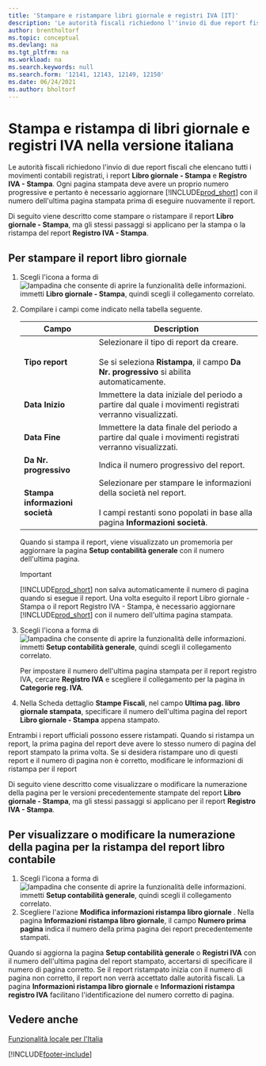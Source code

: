 ```yaml
---
title: 'Stampare e ristampare libri giornale e registri IVA [IT]'
description: 'Le autorità fiscali richiedono l''invio di due report fiscali che elencano tutti i movimenti contabili registrati, i report Libro giornale - Stampa e Registro IVA - Stampa.'
author: brentholtorf
ms.topic: conceptual
ms.devlang: na
ms.tgt_pltfrm: na
ms.workload: na
ms.search.keywords: null
ms.search.form: '12141, 12143, 12149, 12150'
ms.date: 06/24/2021
ms.author: bholtorf
---
```

# Stampa e ristampa di libri giornale e registri IVA nella versione italiana
Le autorità fiscali richiedono l'invio di due report fiscali che elencano tutti i movimenti contabili registrati, i report **Libro giornale - Stampa** e **Registro IVA - Stampa**. Ogni pagina stampata deve avere un proprio numero progressive e pertanto è necessario aggiornare [!INCLUDE[prod_short](../../includes/prod_short.md)] con il numero dell'ultima pagina stampata prima di eseguire nuovamente il report.  

Di seguito viene descritto come stampare o ristampare il report **Libro giornale - Stampa**, ma gli stessi passaggi si applicano per la stampa o la ristampa del report **Registro IVA - Stampa**.  

## Per stampare il report libro giornale  

1.  Scegli l'icona a forma di ![lampadina che consente di aprire la funzionalità delle informazioni.](../../media/ui-search/search_small.png "Informazioni sull'operazione che si desidera eseguire") immetti **Libro giornale - Stampa**, quindi scegli il collegamento correlato.  
2.  Compilare i campi come indicato nella tabella seguente.  

    |Campo|Description|  
    |---------------------------------|---------------------------------------|  
    |**Tipo report**|Selezionare il tipo di report da creare.<br /><br /> Se si seleziona **Ristampa**, il campo **Da Nr. progressivo** si abilita automaticamente.|  
    |**Data Inizio**|Immettere la data iniziale del periodo a partire dal quale i movimenti registrati verranno visualizzati.|  
    |**Data Fine**|Immettere la data finale del periodo a partire dal quale i movimenti registrati verranno visualizzati.|  
    |**Da Nr. progressivo**|Indica il numero progressivo del report.|  
    |**Stampa informazioni società**|Selezionare per stampare le informazioni della società nel report.<br /><br /> I campi restanti sono popolati in base alla pagina **Informazioni società**.|  

    Quando si stampa il report, viene visualizzato un promemoria per aggiornare la pagina **Setup contabilità generale** con il numero dell'ultima pagina.  

    > [!IMPORTANT]  
    >  [!INCLUDE[prod_short](../../includes/prod_short.md)] non salva automaticamente il numero di pagina quando si esegue il report. Una volta eseguito il report Libro giornale - Stampa o il report Registro IVA - Stampa, è necessario aggiornare [!INCLUDE[prod_short](../../includes/prod_short.md)] con il numero dell'ultima pagina stampata.  

3.  Scegli l'icona a forma di ![lampadina che consente di aprire la funzionalità delle informazioni.](../../media/ui-search/search_small.png "Informazioni sull'operazione che si desidera eseguire") immetti **Setup contabilità generale**, quindi scegli il collegamento correlato.  

    Per impostare il numero dell'ultima pagina stampata per il report registro IVA, cercare **Registro IVA** e scegliere il collegamento per la pagina in **Categorie reg. IVA**.  

4.  Nella Scheda dettaglio **Stampe Fiscali**, nel campo **Ultima pag. libro giornale stampata**, specificare il numero dell'ultima pagina del report **Libro giornale - Stampa** appena stampato.  

Entrambi i report ufficiali possono essere ristampati. Quando si ristampa un report, la prima pagina del report deve avere lo stesso numero di pagina del report stampato la prima volta. Se si desidera ristampare uno di questi report e il numero di pagina non è corretto, modificare le informazioni di ristampa per il report  

Di seguito viene descritto come visualizzare o modificare la numerazione della pagina per le versioni precedentemente stampate del report **Libro giornale - Stampa**, ma gli stessi passaggi si applicano per il report **Registro IVA - Stampa**.  

## Per visualizzare o modificare la numerazione della pagina per la ristampa del report libro contabile  

1.  Scegli l'icona a forma di ![lampadina che consente di aprire la funzionalità delle informazioni.](../../media/ui-search/search_small.png "Informazioni sull'operazione che si desidera eseguire") immetti **Setup contabilità generale**, quindi scegli il collegamento correlato.  
2.  Scegliere l'azione **Modifica informazioni ristampa libro giornale** . Nella pagina **Informazioni ristampa libro giornale**, il campo **Numero prima pagina** indica il numero della prima pagina dei report precedentemente stampati.  

Quando si aggiorna la pagina **Setup contabilità generale** o **Registri IVA** con il numero dell'ultima pagina del report stampato, accertarsi di specificare il numero di pagina corretto. Se il report ristampato inizia con il numero di pagina non corretto, il report non verrà accettato dalle autorità fiscali. La pagina **Informazioni ristampa libro giornale** e **Informazioni ristampa registro IVA** facilitano l'identificazione del numero corretto di pagina.  

## Vedere anche  
[Funzionalità locale per l'Italia](italy-local-functionality.md)


[!INCLUDE[footer-include](../../includes/footer-banner.md)]